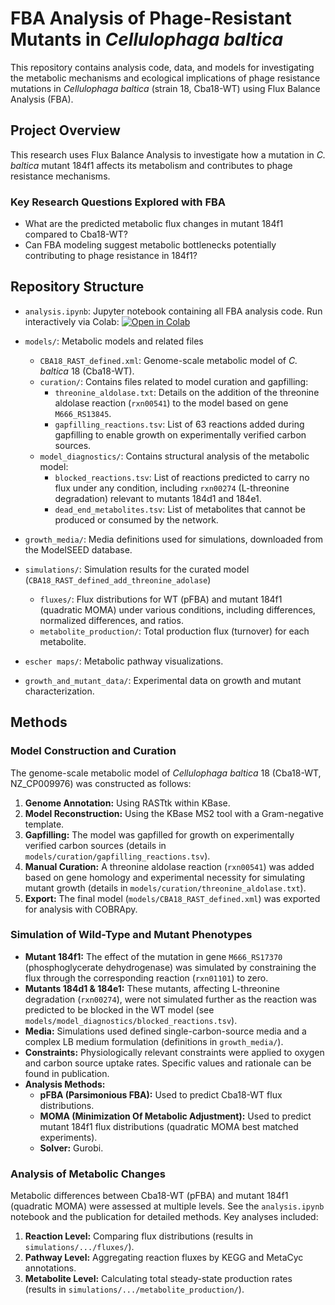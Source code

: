 # FBA Analysis of Phage-Resistant Mutants in *Cellulophaga baltica*

This repository contains analysis code, data, and models for investigating the metabolic mechanisms and ecological implications of phage resistance mutations in *Cellulophaga baltica* (strain 18, Cba18-WT) using Flux Balance Analysis (FBA).

## Project Overview

This research uses Flux Balance Analysis to investigate how a mutation in *C. baltica* mutant 184f1 affects its metabolism and contributes to phage resistance mechanisms.

### Key Research Questions Explored with FBA

- What are the predicted metabolic flux changes in mutant 184f1 compared to Cba18-WT?
- Can FBA modeling suggest metabolic bottlenecks potentially contributing to phage resistance in 184f1?

## Repository Structure

- `analysis.ipynb`: Jupyter notebook containing all FBA analysis code. Run interactively via Colab: [![Open in Colab](https://colab.research.google.com/assets/colab-badge.svg)](https://colab.research.google.com/github/cowusuansah/cba-mutant-fba-analysis/blob/main/analysis.ipynb)

- `models/`: Metabolic models and related files
  - `CBA18_RAST_defined.xml`: Genome-scale metabolic model of *C. baltica* 18 (Cba18-WT).
  - `curation/`: Contains files related to model curation and gapfilling:
    - `threonine_aldolase.txt`: Details on the addition of the threonine aldolase reaction (`rxn00541`) to the model based on gene `M666_RS13845`.
    - `gapfilling_reactions.tsv`: List of 63 reactions added during gapfilling to enable growth on experimentally verified carbon sources.
  - `model_diagnostics/`: Contains structural analysis of the metabolic model:
    - `blocked_reactions.tsv`: List of reactions predicted to carry no flux under any condition, including `rxn00274` (L-threonine degradation) relevant to mutants 184d1 and 184e1.
    - `dead_end_metabolites.tsv`: List of metabolites that cannot be produced or consumed by the network.

- `growth_media/`: Media definitions used for simulations, downloaded from the ModelSEED database.

- `simulations/`: Simulation results for the curated model (`CBA18_RAST_defined_add_threonine_adolase`)
  - `fluxes/`: Flux distributions for WT (pFBA) and mutant 184f1 (quadratic MOMA) under various conditions, including differences, normalized differences, and ratios.
  - `metabolite_production/`: Total production flux (turnover) for each metabolite.

- `escher maps/`: Metabolic pathway visualizations.

- `growth_and_mutant_data/`: Experimental data on growth and mutant characterization.

## Methods

### Model Construction and Curation

The genome-scale metabolic model of *Cellulophaga baltica* 18 (Cba18-WT, NZ_CP009976) was constructed as follows:
1.  **Genome Annotation:** Using RASTtk within KBase.
2.  **Model Reconstruction:** Using the KBase MS2 tool with a Gram-negative template.
3.  **Gapfilling:** The model was gapfilled for growth on experimentally verified carbon sources (details in `models/curation/gapfilling_reactions.tsv`).
4.  **Manual Curation:** A threonine aldolase reaction (`rxn00541`) was added based on gene homology and experimental necessity for simulating mutant growth (details in `models/curation/threonine_aldolase.txt`).
5.  **Export:** The final model (`models/CBA18_RAST_defined.xml`) was exported for analysis with COBRApy.

### Simulation of Wild-Type and Mutant Phenotypes

-   **Mutant 184f1:** The effect of the mutation in gene `M666_RS17370` (phosphoglycerate dehydrogenase) was simulated by constraining the flux through the corresponding reaction (`rxn01101`) to zero.
-   **Mutants 184d1 & 184e1:** These mutants, affecting L-threonine degradation (`rxn00274`), were not simulated further as the reaction was predicted to be blocked in the WT model (see `models/model_diagnostics/blocked_reactions.tsv`).
-   **Media:** Simulations used defined single-carbon-source media and a complex LB medium formulation (definitions in `growth_media/`).
-   **Constraints:** Physiologically relevant constraints were applied to oxygen and carbon source uptake rates. Specific values and rationale can be found in publication.
-   **Analysis Methods:**
    -   **pFBA (Parsimonious FBA):** Used to predict Cba18-WT flux distributions.
    -   **MOMA (Minimization Of Metabolic Adjustment):** Used to predict mutant 184f1 flux distributions (quadratic MOMA best matched experiments).
    -   **Solver:** Gurobi.

### Analysis of Metabolic Changes

Metabolic differences between Cba18-WT (pFBA) and mutant 184f1 (quadratic MOMA) were assessed at multiple levels. See the `analysis.ipynb` notebook and the publication for detailed methods. Key analyses included:
1.  **Reaction Level:** Comparing flux distributions (results in `simulations/.../fluxes/`).
2.  **Pathway Level:** Aggregating reaction fluxes by KEGG and MetaCyc annotations.
3.  **Metabolite Level:** Calculating total steady-state production rates (results in `simulations/.../metabolite_production/`).